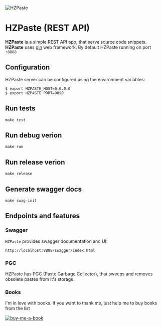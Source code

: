 ![HZPaste](https://github.com/ep4sh/hzpaste/actions/workflows/go.yml/badge.svg?branch=master)  

# HZPaste (REST API)
**HZPaste** is a simple REST API app, that serve source code snippets.  
**HZPaste** uses [gin](https://github.com/gin-gonic/gin) web framework.
By default HZPaste running on port `:8888`

## Configuration

HZPaste server can be configured using the environment variables:
```
$ export HZPASTE_HOST=0.0.0.0
$ export HZPASTE_PORT=9090
```

## Run tests
```
make test
```

## Run debug verion
```
make run
```

## Run release verion
```
make release
```

## Generate swagger docs
```
make swag-init
```

## Endpoints and features

### Swagger
`HZPaste` provides swagger documentation and UI:
```
http://localhost:8888/swagger/index.html
```

### PGC
HZPaste has PGC (Paste Garbage Collector), that sweeps and removes obsolete
pastes from it's storage.

### Books
I'm in love with books. If you want to thank me, just help me to buy books from the list

[![buy-me-a-book](https://img.shields.io/badge/Amazon-Buy%20me%20a%20book-important)](https://www.amazon.com/hz/wishlist/ls/3NSSXQK5CTS8N?ref_=wl_share)
